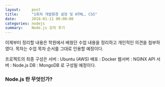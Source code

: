 ```yaml
---
layout:     post
title:      "1회차 개발환경 설정 및 HTML, CSS"
date:       2018-01-11 00:00:00
categories: nodejs
summary:    Node.js 강의 후기
---
```


이제부터 정리할 내용은 학원에서 배웠던 수업 내용을 정리하고 개인적인 의견을 첨부하였다. 
목차는 수업 목차 순서를 그대로 인용할 예정이다.  

프로젝트의 최종 구성은 
서버 : Ubuntu (AWS)
배포 : Docker
웹서버 : NGINX
API 서버 : Node.js
DB : MongoDB
로 구성될 예정이다. 

### Node.js 란 무엇인가?

